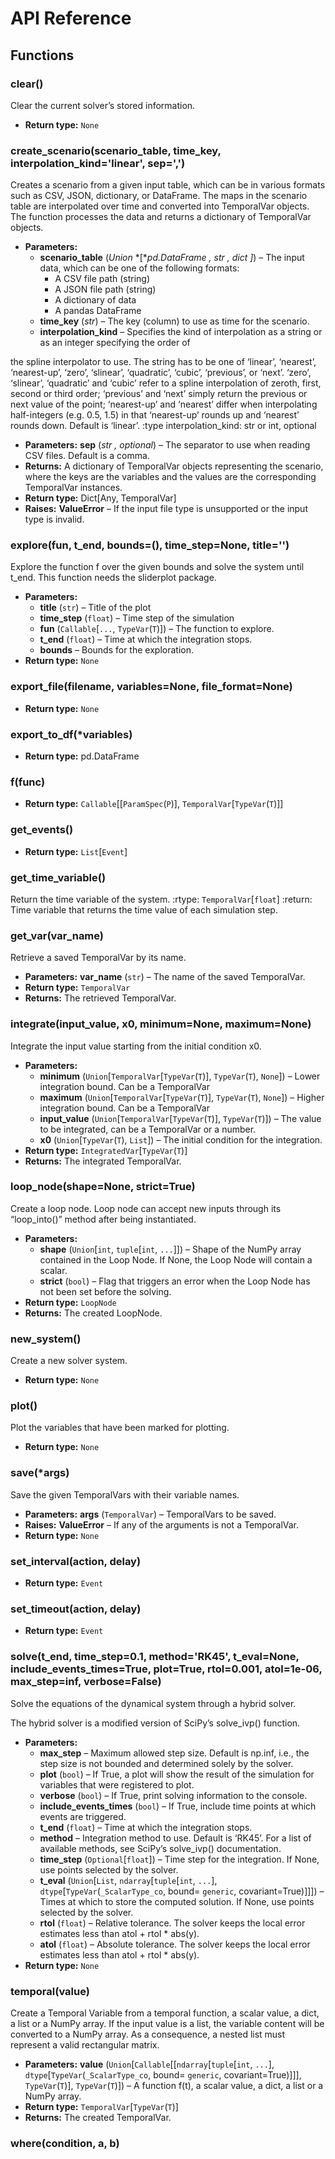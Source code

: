 # API Reference

## Functions

### clear()

Clear the current solver’s stored information.

* **Return type:**
  `None`

### create_scenario(scenario_table, time_key, interpolation_kind='linear', sep=',')

Creates a scenario from a given input table, which can be in various formats such as CSV, JSON, dictionary, or DataFrame.
The maps in the scenario table are interpolated over time and converted into TemporalVar objects.
The function processes the data and returns a dictionary of TemporalVar objects.

* **Parameters:**
  * **scenario_table** (*Union* *[**pd.DataFrame* *,* *str* *,* *dict* *]*) – The input data, which can be one of the following formats:
    - A CSV file path (string)
    - A JSON file path (string)
    - A dictionary of data
    - A pandas DataFrame
  * **time_key** (*str*) – The key (column) to use as time for the scenario.
  * **interpolation_kind** – Specifies the kind of interpolation as a string or as an integer specifying the order of

the spline interpolator to use. The string has to be one of ‘linear’, ‘nearest’, ‘nearest-up’, ‘zero’, ‘slinear’,
‘quadratic’, ‘cubic’, ‘previous’, or ‘next’. ‘zero’, ‘slinear’, ‘quadratic’ and ‘cubic’ refer to a spline
interpolation of zeroth, first, second or third order; ‘previous’ and ‘next’ simply return the previous or next
value of the point; ‘nearest-up’ and ‘nearest’ differ when interpolating half-integers (e.g. 0.5, 1.5) in that
‘nearest-up’ rounds up and ‘nearest’ rounds down. Default is ‘linear’.
:type interpolation_kind: str or int, optional

* **Parameters:**
  **sep** (*str* *,* *optional*) – The separator to use when reading CSV files. Default is a comma.
* **Returns:**
  A dictionary of TemporalVar objects representing the scenario, where the keys are the variables and the
  values are the corresponding TemporalVar instances.
* **Return type:**
  Dict[Any, TemporalVar]
* **Raises:**
  **ValueError** – If the input file type is unsupported or the input type is invalid.

### explore(fun, t_end, bounds=(), time_step=None, title='')

Explore the function f over the given bounds and solve the system until t_end.
This function needs the sliderplot package.

* **Parameters:**
  * **title** (`str`) – Title of the plot
  * **time_step** (`float`) – Time step of the simulation
  * **fun** (`Callable`[`...`, `TypeVar`(`T`)]) – The function to explore.
  * **t_end** (`float`) – Time at which the integration stops.
  * **bounds** – Bounds for the exploration.
* **Return type:**
  `None`

### export_file(filename, variables=None, file_format=None)

* **Return type:**
  `None`

### export_to_df(\*variables)

* **Return type:**
  pd.DataFrame

### f(func)

* **Return type:**
  `Callable`[[`ParamSpec`(`P`)], `TemporalVar`[`TypeVar`(`T`)]]

### get_events()

* **Return type:**
  `List`[`Event`]

### get_time_variable()

Return the time variable of the system.
:rtype: `TemporalVar`[`float`]
:return: Time variable that returns the time value of each simulation step.

### get_var(var_name)

Retrieve a saved TemporalVar by its name.

* **Parameters:**
  **var_name** (`str`) – The name of the saved TemporalVar.
* **Return type:**
  `TemporalVar`
* **Returns:**
  The retrieved TemporalVar.

### integrate(input_value, x0, minimum=None, maximum=None)

Integrate the input value starting from the initial condition x0.

* **Parameters:**
  * **minimum** (`Union`[`TemporalVar`[`TypeVar`(`T`)], `TypeVar`(`T`), `None`]) – Lower integration bound. Can be a TemporalVar
  * **maximum** (`Union`[`TemporalVar`[`TypeVar`(`T`)], `TypeVar`(`T`), `None`]) – Higher integration bound. Can be a TemporalVar
  * **input_value** (`Union`[`TemporalVar`[`TypeVar`(`T`)], `TypeVar`(`T`)]) – The value to be integrated, can be a TemporalVar or a number.
  * **x0** (`Union`[`TypeVar`(`T`), `List`]) – The initial condition for the integration.
* **Return type:**
  `IntegratedVar`[`TypeVar`(`T`)]
* **Returns:**
  The integrated TemporalVar.

### loop_node(shape=None, strict=True)

Create a loop node. Loop node can accept new inputs through its “loop_into()” method after being instantiated.

* **Parameters:**
  * **shape** (`Union`[`int`, `tuple`[`int`, `...`]]) – Shape of the NumPy array contained in the Loop Node. If None, the Loop Node will contain a scalar.
  * **strict** (`bool`) – Flag that triggers an error when the Loop Node has not been set before the solving.
* **Return type:**
  `LoopNode`
* **Returns:**
  The created LoopNode.

### new_system()

Create a new solver system.

* **Return type:**
  `None`

### plot()

Plot the variables that have been marked for plotting.

* **Return type:**
  `None`

### save(\*args)

Save the given TemporalVars with their variable names.

* **Parameters:**
  **args** (`TemporalVar`) – TemporalVars to be saved.
* **Raises:**
  **ValueError** – If any of the arguments is not a TemporalVar.
* **Return type:**
  `None`

### set_interval(action, delay)

* **Return type:**
  `Event`

### set_timeout(action, delay)

* **Return type:**
  `Event`

### solve(t_end, time_step=0.1, method='RK45', t_eval=None, include_events_times=True, plot=True, rtol=0.001, atol=1e-06, max_step=inf, verbose=False)

Solve the equations of the dynamical system through a hybrid solver.

The hybrid solver is a modified version of SciPy’s solve_ivp() function.

* **Parameters:**
  * **max_step** – Maximum allowed step size. Default is np.inf, i.e., the step size is not bounded and determined
    solely by the solver.
  * **plot** (`bool`) – If True, a plot will show the result of the simulation for variables that were registered to plot.
  * **verbose** (`bool`) – If True, print solving information to the console.
  * **include_events_times** (`bool`) – If True, include time points at which events are triggered.
  * **t_end** (`float`) – Time at which the integration stops.
  * **method** – Integration method to use. Default is ‘RK45’. For a list of available methods, see SciPy’s
    solve_ivp() documentation.
  * **time_step** (`Optional`[`float`]) – Time step for the integration. If None, use points selected by the solver.
  * **t_eval** (`Union`[`List`, `ndarray`[`tuple`[`int`, `...`], `dtype`[`TypeVar`(`_ScalarType_co`, bound= `generic`, covariant=True)]]]) – Times at which to store the computed solution. If None, use points selected by the solver.
  * **rtol** (`float`) – Relative tolerance. The solver keeps the local error estimates less than atol + rtol \* abs(y).
  * **atol** (`float`) – Absolute tolerance. The solver keeps the local error estimates less than atol + rtol \* abs(y).
* **Return type:**
  `None`

### temporal(value)

Create a Temporal Variable from a temporal function, a scalar value, a dict, a list or a NumPy array.
If the input value is a list, the variable content will be converted to a NumPy array. As a consequence, a nested
list must represent a valid rectangular matrix.

* **Parameters:**
  **value** (`Union`[`Callable`[[`ndarray`[`tuple`[`int`, `...`], `dtype`[`TypeVar`(`_ScalarType_co`, bound= `generic`, covariant=True)]]], `TypeVar`(`T`)], `TypeVar`(`T`)]) – A function f(t), a scalar value, a dict, a list or a NumPy array.
* **Return type:**
  `TemporalVar`[`TypeVar`(`T`)]
* **Returns:**
  The created TemporalVar.

### where(condition, a, b)

